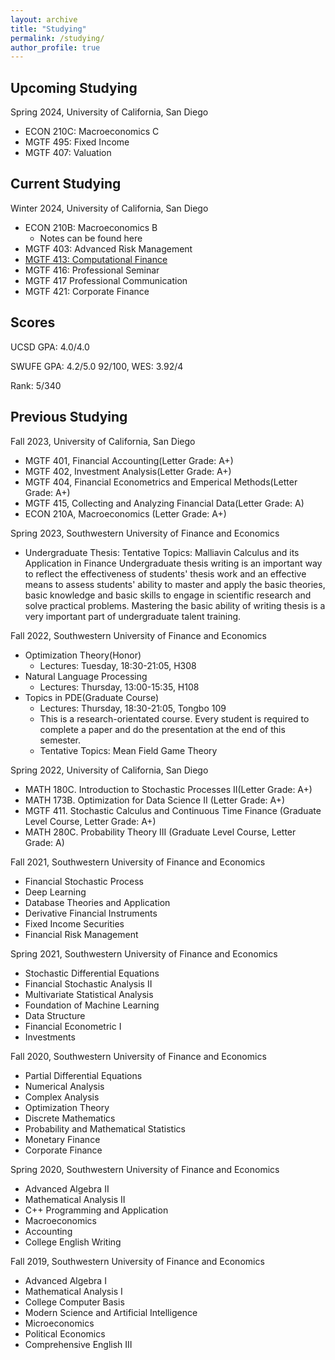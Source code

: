 ```yaml
---
layout: archive
title: "Studying"
permalink: /studying/
author_profile: true
---
```

## Upcoming Studying
Spring 2024, University of California, San Diego
+ ECON 210C: Macroeconomics C
+ MGTF 495: Fixed Income
+ MGTF 407: Valuation

## Current Studying

Winter 2024, University of California, San Diego
+ ECON 210B: Macroeconomics B
  + Notes can be found here
+ MGTF 403: Advanced Risk Management
+ [MGTF 413: Computational Finance](../courses/mgtf413)
+ MGTF 416: Professional Seminar
+ MGTF 417 Professional Communication
+ MGTF 421: Corporate Finance


## Scores
UCSD GPA: 4.0/4.0

SWUFE GPA: 4.2/5.0 92/100, WES: 3.92/4

Rank: 5/340

## Previous Studying

Fall 2023, University of California, San Diego

+ MGTF 401, Financial Accounting(Letter Grade: A+)
+ MGTF 402, Investment Analysis(Letter Grade: A+)
+ MGTF 404, Financial Econometrics and Emperical Methods(Letter Grade: A+)
+ MGTF 415, Collecting and Analyzing Financial Data(Letter Grade: A)
+ ECON 210A, Macroeconomics (Letter Grade: A+)

Spring 2023, Southwestern University of Finance and Economics

+ Undergraduate Thesis: Tentative Topics: Malliavin Calculus and its Application in Finance
Undergraduate thesis writing is an important way to reflect the effectiveness of students' thesis work and an effective means to assess students' ability to master and apply the basic theories, basic knowledge and basic skills to engage in scientific research and solve practical problems. Mastering the basic ability of writing thesis is a very important part of undergraduate talent training.

Fall 2022, Southwestern University of Finance and Economics

+ Optimization Theory(Honor)
  + Lectures: Tuesday, 18:30-21:05, H308 
+ Natural Language Processing 
  + Lectures: Thursday, 13:00-15:35, H108 
+ Topics in PDE(Graduate Course)
  + Lectures: Thursday, 18:30-21:05, Tongbo 109 
  + This is a research-orientated course. Every student is required to complete a paper and do the presentation at the end of this semester. 
  + Tentative Topics: Mean Field Game Theory

Spring 2022, University of California, San Diego

+ MATH 180C. Introduction to Stochastic Processes II(Letter Grade: A+)
+ MATH 173B. Optimization for Data Science II (Letter Grade: A+)
+ MGTF 411. Stochastic Calculus and Continuous Time Finance (Graduate Level Course, Letter Grade: A+)
+ MATH 280C. Probability Theory III (Graduate Level Course, Letter Grade: A)
  

Fall 2021, Southwestern University of Finance and Economics

+ Financial Stochastic Process 
+ Deep Learning 
+ Database Theories and Application 
+ Derivative Financial Instruments 
+ Fixed Income Securities 
+ Financial Risk Management

Spring 2021, Southwestern University of Finance and Economics

+ Stochastic Differential Equations
+ Financial Stochastic Analysis II
+ Multivariate Statistical Analysis
+ Foundation of Machine Learning
+ Data Structure
+ Financial Econometric I
+ Investments

Fall 2020, Southwestern University of Finance and Economics

+ Partial Differential Equations
+ Numerical Analysis
+ Complex Analysis
+ Optimization Theory
+ Discrete Mathematics
+ Probability and Mathematical Statistics
+ Monetary Finance
+ Corporate Finance

Spring 2020, Southwestern University of Finance and Economics

+ Advanced Algebra II
+ Mathematical Analysis II
+ C++ Programming and Application
+ Macroeconomics
+ Accounting
+ College English Writing

Fall 2019, Southwestern University of Finance and Economics

+ Advanced Algebra I
+ Mathematical Analysis I
+ College Computer Basis
+ Modern Science and Artificial Intelligence
+ Microeconomics
+ Political Economics
+ Comprehensive English III


